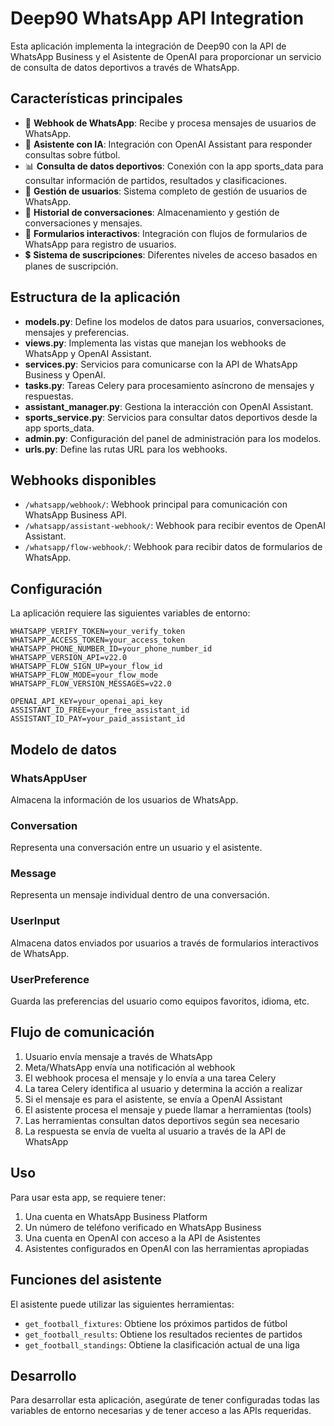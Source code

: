 # Deep90 WhatsApp API Integration

Esta aplicación implementa la integración de Deep90 con la API de WhatsApp Business y el Asistente de OpenAI para proporcionar un servicio de consulta de datos deportivos a través de WhatsApp.

## Características principales

- 📱 **Webhook de WhatsApp**: Recibe y procesa mensajes de usuarios de WhatsApp.
- 🤖 **Asistente con IA**: Integración con OpenAI Assistant para responder consultas sobre fútbol.
- 📊 **Consulta de datos deportivos**: Conexión con la app sports_data para consultar información de partidos, resultados y clasificaciones.
- 👤 **Gestión de usuarios**: Sistema completo de gestión de usuarios de WhatsApp.
- 💬 **Historial de conversaciones**: Almacenamiento y gestión de conversaciones y mensajes.
- 📝 **Formularios interactivos**: Integración con flujos de formularios de WhatsApp para registro de usuarios.
- 💲 **Sistema de suscripciones**: Diferentes niveles de acceso basados en planes de suscripción.

## Estructura de la aplicación

- **models.py**: Define los modelos de datos para usuarios, conversaciones, mensajes y preferencias.
- **views.py**: Implementa las vistas que manejan los webhooks de WhatsApp y OpenAI Assistant.
- **services.py**: Servicios para comunicarse con la API de WhatsApp Business y OpenAI.
- **tasks.py**: Tareas Celery para procesamiento asíncrono de mensajes y respuestas.
- **assistant_manager.py**: Gestiona la interacción con OpenAI Assistant.
- **sports_service.py**: Servicios para consultar datos deportivos desde la app sports_data.
- **admin.py**: Configuración del panel de administración para los modelos.
- **urls.py**: Define las rutas URL para los webhooks.

## Webhooks disponibles

- `/whatsapp/webhook/`: Webhook principal para comunicación con WhatsApp Business API.
- `/whatsapp/assistant-webhook/`: Webhook para recibir eventos de OpenAI Assistant.
- `/whatsapp/flow-webhook/`: Webhook para recibir datos de formularios de WhatsApp.

## Configuración

La aplicación requiere las siguientes variables de entorno:

```
WHATSAPP_VERIFY_TOKEN=your_verify_token
WHATSAPP_ACCESS_TOKEN=your_access_token
WHATSAPP_PHONE_NUMBER_ID=your_phone_number_id
WHATSAPP_VERSION_API=v22.0
WHATSAPP_FLOW_SIGN_UP=your_flow_id
WHATSAPP_FLOW_MODE=your_flow_mode
WHATSAPP_FLOW_VERSION_MESSAGES=v22.0

OPENAI_API_KEY=your_openai_api_key
ASSISTANT_ID_FREE=your_free_assistant_id
ASSISTANT_ID_PAY=your_paid_assistant_id
```

## Modelo de datos

### WhatsAppUser
Almacena la información de los usuarios de WhatsApp.

### Conversation
Representa una conversación entre un usuario y el asistente.

### Message
Representa un mensaje individual dentro de una conversación.

### UserInput
Almacena datos enviados por usuarios a través de formularios interactivos de WhatsApp.

### UserPreference
Guarda las preferencias del usuario como equipos favoritos, idioma, etc.

## Flujo de comunicación

1. Usuario envía mensaje a través de WhatsApp
2. Meta/WhatsApp envía una notificación al webhook
3. El webhook procesa el mensaje y lo envía a una tarea Celery
4. La tarea Celery identifica al usuario y determina la acción a realizar
5. Si el mensaje es para el asistente, se envía a OpenAI Assistant
6. El asistente procesa el mensaje y puede llamar a herramientas (tools)
7. Las herramientas consultan datos deportivos según sea necesario
8. La respuesta se envía de vuelta al usuario a través de la API de WhatsApp

## Uso

Para usar esta app, se requiere tener:

1. Una cuenta en WhatsApp Business Platform
2. Un número de teléfono verificado en WhatsApp Business
3. Una cuenta en OpenAI con acceso a la API de Asistentes
4. Asistentes configurados en OpenAI con las herramientas apropiadas

## Funciones del asistente

El asistente puede utilizar las siguientes herramientas:

- `get_football_fixtures`: Obtiene los próximos partidos de fútbol
- `get_football_results`: Obtiene los resultados recientes de partidos
- `get_football_standings`: Obtiene la clasificación actual de una liga

## Desarrollo

Para desarrollar esta aplicación, asegúrate de tener configuradas todas las variables de entorno necesarias y de tener acceso a las APIs requeridas.